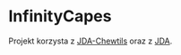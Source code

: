 # InfinityCapes

Projekt korzysta z [JDA-Chewtils](https://github.com/Chew/JDA-Chewtils) oraz z [JDA](https://github.com/DV8FromTheWorld/JDA).

